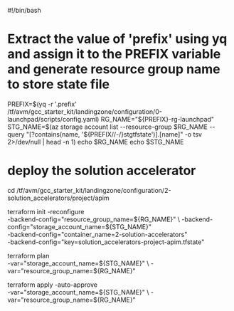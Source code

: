 #!/bin/bash

# Extract the value of 'prefix' using yq and assign it to the PREFIX variable and generate resource group name to store state file

PREFIX=$(yq  -r '.prefix' /tf/avm/gcc_starter_kit/landingzone/configuration/0-launchpad/scripts/config.yaml)
RG_NAME="${PREFIX}-rg-launchpad"
STG_NAME=$(az storage account list --resource-group $RG_NAME --query "[?contains(name, '${PREFIX//-/}stgtfstate')].[name]" -o tsv 2>/dev/null | head -n 1)
echo $RG_NAME
echo $STG_NAME

# deploy the solution accelerator

cd /tf/avm/gcc_starter_kit/landingzone/configuration/2-solution_accelerators/project/apim

terraform init  -reconfigure \
-backend-config="resource_group_name=${RG_NAME}" \
-backend-config="storage_account_name=${STG_NAME}" \
-backend-config="container_name=2-solution-accelerators" \
-backend-config="key=solution_accelerators-project-apim.tfstate"

terraform plan \
-var="storage_account_name=${STG_NAME}" \
-var="resource_group_name=${RG_NAME}"

terraform apply -auto-approve \
-var="storage_account_name=${STG_NAME}" \
-var="resource_group_name=${RG_NAME}"
